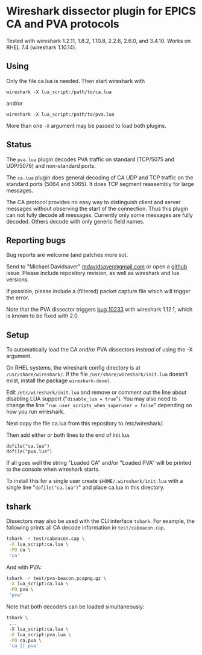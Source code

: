 Wireshark dissector plugin for EPICS CA and PVA protocols
=========================================================

Tested with wireshark 1.2.11, 1.8.2, 1.10.8, 2.2.6, 2.6.0, and 3.4.10.
Works on RHEL 7.4 (wireshark 1.10.14).

Using
-----

Only the file ca.lua is needed.  Then start wireshark with

    wireshark -X lua_script:/path/to/ca.lua

and/or

    wireshark -X lua_script:/path/to/pva.lua

More than one `-X` argument may be passed to load both plugins.

Status
------

The `pva.lua` plugin decodes PVA traffic on standard (TCP/5075 and UDP/5076) and non-standard ports.

The `ca.lua` plugin does general decoding of CA UDP and TCP traffic on the standard
ports (5064 and 5065).  It does TCP segment reassembly for large messages.

The CA protocol provides no easy way to distinguish client and server
messages without observing the start of the connection.  Thus this plugin
can not fully decode all messages.  Currently only some messages are fully decoded.
Others decode with only generic field names.

Reporting bugs
--------------

Bug reports are welcome (and patches more so).

Send to "Michael Davidsaver" <mdavidsaver@gmail.com>
or open a [github] issue.
Please include repository revision, as well as wireshark and lua versions.

If possible, please include a (filtered) packet capture file which will trigger the error.

Note that the PVA dissector triggers [bug 10233][bug10233] with wireshark 1.12.1,
which is known to be fixed with 2.0.

[github]: https://github.com/mdavidsaver/cashark/issues
[bug10233]: https://bugs.wireshark.org/bugzilla/show_bug.cgi?id=10233

Setup
-----

To automatically load the CA and/or PVA dissectors *instead* of using the -X argument.

On RHEL systems, the wireshark config directory is at `/usr/share/wireshark/`.
If the file `/usr/share/wireshark/init.lua` doesn't exist,
install the package `wireshark-devel`.

Edit `/etc/wireshark/init.lua` and remove or comment out the line about
disabling LUA support ("`disable_lua = true`").  You may also need
to change the line "`run_user_scripts_when_superuser = false`"
depending on how you run wireshark.

Next copy the file ca.lua from this repository to /etc/wireshark/.

Then add either or both lines to the end of init.lua.

    dofile("ca.lua")
    dofile("pva.lua")

If all goes well the string "Loaded CA" and/or "Loaded PVA"
will be printed to the console when wireshark starts.

To install this for a single user create `$HOME/.wireshark/init.lua` with
a single line "`dofile("ca.lua")`" and place ca.lua in this directory.

tshark
------

Dissectors may also be used with the CLI interface `tshark`.
For example, the following prints all CA decode information
in `test/cabeacon.cap`.

```sh
tshark -r test/cabeacon.cap \
 -X lua_script:ca.lua \
 -PO ca \
 'ca'
```

And with PVA:

```sh
tshark -r test/pva-beacon.pcapng.gz \
 -X lua_script:ca.lua \
 -PO pva \
 'pva'
```

Note that both decoders can be loaded simultaneously:

```sh
tshark \
 ...
 -X lua_script:ca.lua \
 -X lua_script:pva.lua \
 -PO ca,pva \
 'ca || pva'
```
